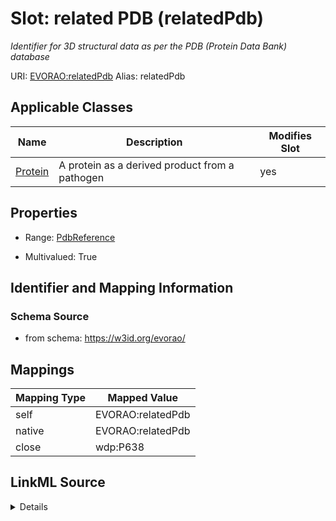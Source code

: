 

# Slot: related PDB (relatedPdb) 


_Identifier for 3D structural data as per the PDB (Protein Data Bank) database_





URI: [EVORAO:relatedPdb](https://w3id.org/evorao/relatedPdb)
Alias: relatedPdb

<!-- no inheritance hierarchy -->





## Applicable Classes

| Name | Description | Modifies Slot |
| --- | --- | --- |
| [Protein](Protein.md) | A protein as a derived product from a pathogen |  yes  |







## Properties

* Range: [PdbReference](PdbReference.md)

* Multivalued: True





## Identifier and Mapping Information







### Schema Source


* from schema: https://w3id.org/evorao/




## Mappings

| Mapping Type | Mapped Value |
| ---  | ---  |
| self | EVORAO:relatedPdb |
| native | EVORAO:relatedPdb |
| close | wdp:P638 |




## LinkML Source

<details>
```yaml
name: relatedPdb
description: Identifier for 3D structural data as per the PDB (Protein Data Bank)
  database
title: related PDB
from_schema: https://w3id.org/evorao/
close_mappings:
- wdp:P638
rank: 1000
alias: relatedPdb
domain_of:
- Protein
range: PdbReference
required: false
multivalued: true

```
</details>